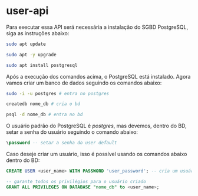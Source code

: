 # user-api

Para executar essa API será necessária a instalação do SGBD PostgreSQL, siga as instruções abaixo:

```sh
sudo apt update

sudo apt -y upgrade

sudo apt install postgresql
```

Após a execução dos comandos acima, o PostgreSQL está instalado. Agora vamos criar um banco de dados seguindo os comandos abaixo:

```sh
sudo -i -u postgres # entra no postgres

createdb nome_db # cria o bd

psql -d nome_db # entra no bd
```

O usuário padrão do PostgreSQL é *postgres*, mas devemos, dentro do BD, setar a senha do usuário seguindo o comando abaixo:

```sql
\password -- setar a senha do user default
```

Caso deseje criar um usuário, isso é possível usando os comandos abaixo dentro do BD:

```sql
CREATE USER <user_name> WITH PASSWORD 'user_password'; -- cria um usuário

-- garante todos os privilégios para o usuário criado
GRANT ALL PRIVILEGES ON DATABASE "nome_db" to <user_name>;
```
